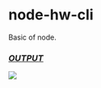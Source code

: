 # node-hw-cli
Basic of node.
### [***OUTPUT***](https://monosnap.com/file/YYcx99rPmszi5IJNAlXmnHpYdp3fH1)
![](https://monosnap.com/file/YYcx99rPmszi5IJNAlXmnHpYdp3fH1)
